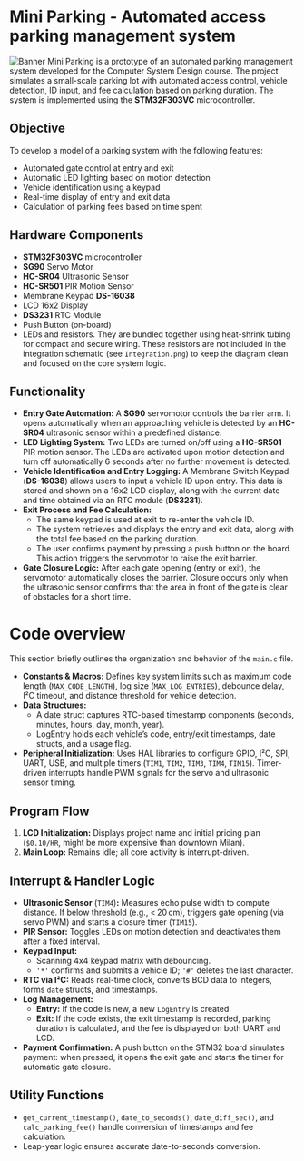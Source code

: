 # Mini Parking - Automated access parking management system
![Banner](https://github.com/user-attachments/assets/5545bc88-2054-41aa-b3de-bf197e49a8e1)
Mini Parking is a prototype of an automated parking management system developed for the Computer System Design course. The project simulates a small-scale parking lot with automated access control, vehicle detection, ID input, and fee calculation based on parking duration. The system is implemented using the **STM32F303VC** microcontroller.


## Objective
To develop a model of a parking system with the following features:
- Automated gate control at entry and exit
- Automatic LED lighting based on motion detection
- Vehicle identification using a keypad
- Real-time display of entry and exit data
- Calculation of parking fees based on time spent

## Hardware Components
- **STM32F303VC** microcontroller  
- **SG90** Servo Motor  
- **HC-SR04** Ultrasonic Sensor  
- **HC-SR501** PIR Motion Sensor  
- Membrane Keypad **DS-16038**  
- LCD 16x2 Display  
- **DS3231** RTC Module  
- Push Button (on-board) 
- LEDs and resistors. They are bundled together using heat-shrink tubing for compact and secure wiring. These resistors are not included in the integration schematic (see `Integration.png`) to keep the diagram clean and focused on the core system logic.


## Functionality
- **Entry Gate Automation:** A **SG90** servomotor controls the barrier arm. It opens automatically when an approaching vehicle is detected by an **HC-SR04** ultrasonic sensor within a predefined distance.
- **LED Lighting System:** Two LEDs are turned on/off using a **HC-SR501** PIR motion sensor. The LEDs are activated upon motion detection and turn off automatically 6 seconds after no further movement is detected.
- **Vehicle Identification and Entry Logging:** A Membrane Switch Keypad (**DS-16038**) allows users to input a vehicle ID upon entry. This data is stored and shown on a 16x2 LCD display, along with the current date and time obtained via an RTC module (**DS3231**).
- **Exit Process and Fee Calculation:**
  - The same keypad is used at exit to re-enter the vehicle ID.
  - The system retrieves and displays the entry and exit data, along with the total fee based on the parking duration.
  - The user confirms payment by pressing a push button on the board. This action triggers the servomotor to raise the exit barrier.
- **Gate Closure Logic:** After each gate opening (entry or exit), the servomotor automatically closes the barrier. Closure occurs only when the ultrasonic sensor confirms that the area in front of the gate is clear of obstacles for a short time.

# Code overview
This section briefly outlines the organization and behavior of the `main.c` file.
- **Constants & Macros:** Defines key system limits such as maximum code length (`MAX_CODE_LENGTH`), log size (`MAX_LOG_ENTRIES`), debounce delay, I²C timeout, and distance threshold for vehicle detection.
- **Data Structures:**
  - A date struct captures RTC-based timestamp components (seconds, minutes, hours, day, month, year).
  - LogEntry holds each vehicle’s code, entry/exit timestamps, date structs, and a usage flag.
- **Peripheral Initialization:** Uses HAL libraries to configure GPIO, I²C, SPI, UART, USB, and multiple timers (`TIM1`, `TIM2`, `TIM3`, `TIM4`, `TIM15`). Timer-driven interrupts handle PWM signals for the servo and ultrasonic sensor timing.
## Program Flow
1. **LCD Initialization:** Displays project name and initial pricing plan (`$0.10/HR`, might be more expensive than downtown Milan).
2. **Main Loop:** Remains idle; all core activity is interrupt-driven.
## Interrupt & Handler Logic
- **Ultrasonic Sensor** (`TIM4`)**:** Measures echo pulse width to compute distance. If below threshold (e.g., < 20 cm), triggers gate opening (via servo PWM) and starts a closure timer (`TIM15`).
- **PIR Sensor:** Toggles LEDs on motion detection and deactivates them after a fixed interval.
- **Keypad Input:**
  - Scanning 4x4 keypad matrix with debouncing.
  - `'*'` confirms and submits a vehicle ID; `'#'` deletes the last character.
- **RTC via I²C:** Reads real-time clock, converts BCD data to integers, forms `date` structs, and timestamps.
- **Log Management:**
  - **Entry:** If the code is new, a new `LogEntry` is created.
  - **Exit:** If the code exists, the exit timestamp is recorded, parking duration is calculated, and the fee is displayed on both UART and LCD.
- **Payment Confirmation:** A push button on the STM32 board simulates payment: when pressed, it opens the exit gate and starts the timer for automatic gate closure.
## Utility Functions
- `get_current_timestamp()`, `date_to_seconds()`, `date_diff_sec()`, and `calc_parking_fee()` handle conversion of timestamps and fee calculation.
- Leap-year logic ensures accurate date-to-seconds conversion.




